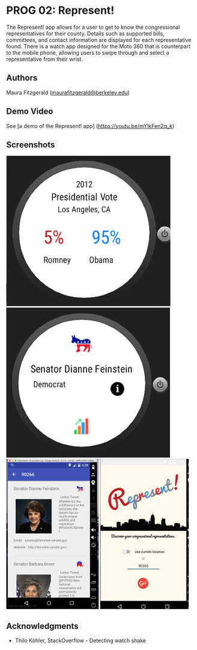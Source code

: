 # PROG 02: Represent!

The Represent! app allows for a user to get to know the congressional representatives for their county. Details such as supported bills, committees, and contact information are displayed for each representative found. There is a watch app designed for the Moto 360 that is counterpart to the mobile phone, allowing users to swipe through and select a representative from their wrist.

## Authors

Maura Fitzgerald ([maurafitzgerald@berkeley.edu](mailto:your_email@berkeley.edu))

## Demo Video

See [a demo of the Represent! app] (https://youtu.be/mYIkFen2q_k)

## Screenshots

<img src="screenshots/201presidential.png" height="400" alt="Screenshot"/>
<img src="screenshots/watchview.png" height="400" alt="Screenshot"/>
<img src="screenshots/listview.png" height="400" alt="Screenshot"/>
<img src="screenshots/homescreen.png" height="400" alt="Screenshot"/>

## Acknowledgments

* Thilo Köhler, StackOverflow - Detecting watch shake
